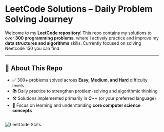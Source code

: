 # LeetCode Solutions – Daily Problem Solving Journey

Welcome to my **LeetCode repository**! This repo contains my solutions to over **300 programming problems**, where I actively practice and improve my **data structures and algorithms** skills. Currently focused on solving Neetcode 150 you can find 

---

## 🌟 About This Repo
- ✅ 300+ problems solved across **Easy, Medium, and Hard** difficulty levels  
- 📚 Daily practice to strengthen problem-solving and algorithmic thinking  
- 🛠️ Solutions implemented primarily in **C++** (or your preferred language)  
- 🧠 Focus on learning and understanding **core computer science concepts**  


## 
![LeetCode Stats](https://leetcard.jacoblin.cool/jerehirvonen?theme=dark&font=Abel)
